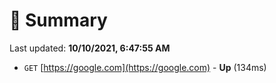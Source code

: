 # 📖 Summary
Last updated: **10/10/2021, 6:47:55 AM**

- `GET` [https://google.com](https://google.com) - **Up** (134ms)
